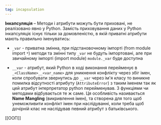 ```yaml
---
tag: incapsulation
---
```


**Інкапсуляція** – Методи і атрибути можуть бути приховані, не реалізовано явно у Python. Замість приховування даних у Python інкапсуляціє існує тільки за домовленістю, в якій приватні атрибути мають правильно іменуватись:
- `_var` - приватна змінна, при підстановочному імпорті (from module import `*`) методи та змінні типу `_var` не будуть імпортовані, але при звичайному імпорті (import module) `module._var` буде доступна

- `__var` - атрибут, який Python в ході виконання перейменує в `_<ClassName>__<var_name>` для уникнення конфлікту через збіг імен, коли спробувати звернутись до `__var` через ім'я класу то виникне помилка відсутності атрибуту (`AttributeError`) з таким іменем так як цей атрибут інтерпретатор python перейменував. З функціями чи методами відбувається те ж саме. Ця особливість називається **Name Mangling** (викривлення імен), та створена для того щоб унеможливити конфлікт імен при наслідуванні, коли треба щоб дочірній клас не наслідував певний атрибут з батьківського.



[[ООП]]